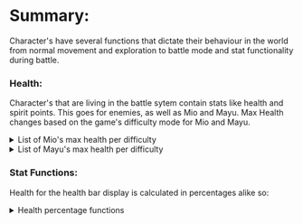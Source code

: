 # Summary:

<p> Character's have several functions that dictate their behaviour in the world from normal movement and exploration to battle mode and stat functionality during battle.<br>

### Health:
<p>
Character's that are living in the battle sytem contain stats like health and spirit points. This goes for enemies, as well as Mio and Mayu. Max Health changes based on the game's difficulty mode for Mio and Mayu.
</p>
<details>
<summary>List of Mio's max health per difficulty</summary>

```cpp
  /// Mio's Stats per game difficulty.
  /// Note that there's 4 difficulties starting at 0, 3 being the hardest
  if (ingame_wrk.mDifficulty.mValue == 1) {
    plyr_wrk.cmn_wrk.st.hpmax = 10000;
  }
  if (ingame_wrk.mDifficulty.mValue < 2) {
    if (ingame_wrk.mDifficulty.mValue == 0) {
      plyr_wrk.cmn_wrk.st.hpmax = 20000;
    }
  }
  else {
    if (ingame_wrk.mDifficulty.mValue == 2) {
      plyr_wrk.cmn_wrk.st.hpmax = 7000;
    }
    if (ingame_wrk.mDifficulty.mValue == 3) {
      plyr_wrk.cmn_wrk.st.hpmax = 4000;
    }
  }
  plyr_wrk.cmn_wrk.st.hpmax = 10000;
```
</details>

<details>
<summary> List of Mayu's max health per difficulty </summary>

```cpp
/// Mayu's stats differ from Mio's an amount
  if (ingame_wrk.mDifficulty.mValue == 1) {
    sis_wrk.cmn_wrk.st.hpmax = 10000;
    goto LAB_0025be6c;
  }
  if (ingame_wrk.mDifficulty.mValue < 2) {
    if (ingame_wrk.mDifficulty.mValue == 0) {
                    /* end of inlined section */
      sis_wrk.cmn_wrk.st.hpmax = 15000;
      goto LAB_0025be6c;
    }
  }
  else {
    if (ingame_wrk.mDifficulty.mValue == 2) {
      sis_wrk.cmn_wrk.st.hpmax = 7000;
      goto LAB_0025be6c;
    }
    if (ingame_wrk.mDifficulty.mValue == 3) {
      sis_wrk.cmn_wrk.st.hpmax = 5000;
      goto LAB_0025be6c;
    }
  }
  sis_wrk.cmn_wrk.st.hpmax = 10000
```
</details>

### Stat Functions:

<p>Health for the health bar display is calculated in percentages alike so:</p>
<details>
<summary> Health percentage functions </summary>

```cpp
void SyncHpBar()
{
  disp_hp_per = PlayerGetNowHPPercentage();
}
```

```cpp
float PlayerGetNowHPPercentage()
{
  // Though oddly symbols suggest these are short's so I wonder if there's any precesion errors that can happen in here?
  return (float)(plyr_wrk.cmn_wrk.st.hp / plyr_wrk.cmn_wrk.st.hpmax);
}
```
</details>